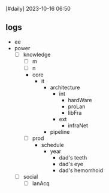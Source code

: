 [#daily]
2023-10-16
06:50
## logs
- ee
- power
	- [ ] knowledge
		- [ ] m
		- [ ] n
		- core
			- it
				- architecture
					- int
						- hardWare
						- proLan
						- libFra
					- ext
						- infraNet
				- pipeline
		- [ ] prod 
			- schedule
				- year
					- dad's teeth
					- dad's eye
					- dad's hemorrhoid
	- [ ] social
		- [ ] lanAcq
